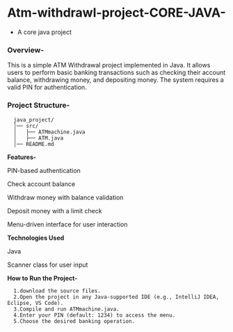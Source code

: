 # Atm-withdrawl-project-CORE-JAVA-
- A core java project

### **Overview-**

This is a simple ATM Withdrawal project implemented in Java. It allows users to perform basic banking transactions such as checking their account balance, withdrawing money, and depositing money. The system requires a valid PIN for authentication.

### **Project Structure-**

      java_project/
      │── src/
      │   ├── ATMmachine.java
      │   ├── ATM.java
      │── README.md


**Features-**

  PIN-based authentication

  Check account balance

  Withdraw money with balance validation

  Deposit money with a limit check

  Menu-driven interface for user interaction

**Technologies Used**

  Java

  Scanner class for user input

**How to Run the Project-**

      1.download the source files.
      2.Open the project in any Java-supported IDE (e.g., IntelliJ IDEA, Eclipse, VS Code).
      3.Compile and run ATMmachine.java.
      4.Enter your PIN (default: 1234) to access the menu.
      5.Choose the desired banking operation.
